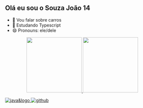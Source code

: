 ## Olá eu sou o Souza João 14

- 🔭 Vou falar sobre carros
- 🌱 Estudando Typescript
- 😄 Pronouns: ele/dele

<div align="center">
  <a href="https://github.com/Souzajoao14">
  <img height="180em" src="https://github-readme-stats.vercel.app/api?username=Souzajoao14&show_icons=true&theme=dark&include_all_commits=true&count_private=true"/>
  <img height="180em" src="https://github-readme-stats.vercel.app/api/top-langs/?username=Souzajoao14&layout=compact&langs_count=7&theme=dark"/>
</div>

![java&logo](https://img.shields.io/badge/Java-ED8B00?style=for-the-badge&logo=java&logoColor=white)
![github](https://img.shields.io/badge/GitHub-100000?style=for-the-badge&logo=github&logoColor=white)
